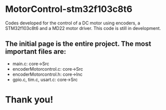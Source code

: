# MotorControl-stm32f103c8t6
<p>Codes developed for the control of a DC motor using encoders, a STM32f103c8t6 and a MD22 motor driver. This code is still in development.</p> 

<h2>The initial page is the entire project. The most important files are:</h2>

<ul>
  <li>main.c: core->Src</li>
  <li>encoderMotorcontrol.c: core->Src</li>
  <li>encoderMotorcontrol.h: core->Inc</li>
  <li>gpio.c, tim.c, usart.c: core->Src</li>
</ul>

<h1>Thank you!</h1>
